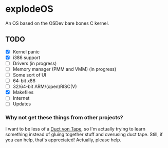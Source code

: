# explodeOS
An OS based on the OSDev bare bones C kernel.
## TODO
- [x] Kernel panic
- [x] i386 support
- [ ] Drivers (in progress)
- [ ] Memory manager (PMM and VMM) (in progress)
- [ ] Some sort of UI
- [ ] 64-bit x86
- [ ] 32/64-bit ARM/(open)RISC(V)
- [x] Makefiles
- [ ] Internet
- [ ] Updates
### Why not get these things from other projects?
I want to be less of a [Duct von Tape](https://wiki.osdev.org/Duct_von_Tape), so I'm actually trying to learn something instead of gluing together stuff and overusing duct tape. Still, if you can help, that's appreciated! Actually, please help.
